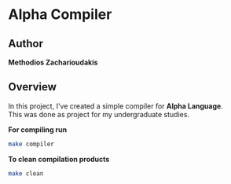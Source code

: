 # Alpha Compiler

## Author 
**Methodios Zacharioudakis**

## Overview
In this project, I've created a simple compiler for **Alpha Language**.  
This was done as project for my undergraduate studies.

**For compiling run**
```sh
make compiler
```

**To clean compilation products**
```sh
make clean
```
